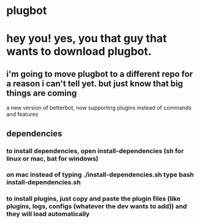 # plugbot
# hey you! yes, you that guy that wants to download plugbot. 
## i'm going to move plugbot to a different repo for a reason i can't tell yet. but just know that big things are coming
a new version of betterbot, now supporting plugins instead of commands and features
## dependencies
### to install dependencies, open install-dependencies (sh for linux or mac, bat for windows)
### on mac instead of typing ./install-dependencies.sh type bash install-dependencies.sh
### to install plugins, just copy and paste the plugin files (like plugins, logs, configs (whatever the dev wants to add)) and they will load automatically 
